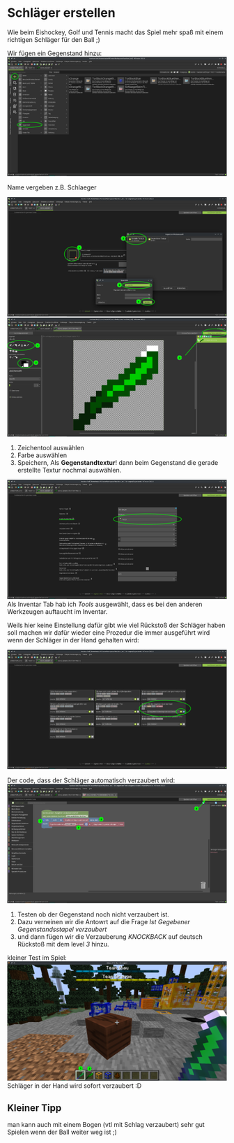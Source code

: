 # Schläger erstellen
Wie beim Eishockey, Golf und Tennis macht das Spiel mehr spaß mit einem richtigen Schläger für den Ball ;)

Wir fügen ein Gegenstand hinzu:
![Gegenstand erstellen](gegenstand-erstellen.png)

Name vergeben z.B. Schlaeger

![Gegenstand Textur hinzufügen](gegenstand-textur-erstellen.png)
![Gegenstand malen](gegenstand-pixeln.png)
1. Zeichentool auswählen
2. Farbe auswählen
3. Speichern, Als **Gegenstandtextur**!
dann beim Gegenstand die gerade erstellte Textur nochmal auswählen.

![Gegenstand Eigenschaften](gegenstand-eigenschaften.png)
Als Inventar Tab hab ich *Tools* ausgewählt, dass es bei den anderen Werkzeugen auftaucht im Inventar.

Weils hier keine Einstellung dafür gibt wie viel Rückstoß der Schläger haben soll machen wir dafür wieder eine Prozedur die immer ausgeführt wird wenn der Schläger in der Hand gehalten wird:

![Auslöser](ausloeser.png)

Der code, dass der Schläger automatisch verzaubert wird:
![Code verzaubern](code-in-hand-verzaubern.png)
1. Testen ob der Gegenstand noch nicht verzaubert ist.
2. Dazu verneinen wir die Antowrt auf die Frage *Ist Gegebener Gegenstandsstapel verzaubert*
3. und dann fügen wir die Verzauberung *KNOCKBACK* auf deutsch Rückstoß mit dem level *3* hinzu.

kleiner Test im Spiel:
![ingame Schläger](ingame-schlaeger.png)
Schläger in der Hand wird sofort verzaubert :D 

## Kleiner Tipp
man kann auch mit einem Bogen (vtl mit Schlag verzaubert) sehr gut Spielen wenn der Ball weiter weg ist ;)
